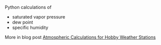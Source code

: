 Python calculations of

* saturated vapor pressure
* dew point
* specific humidity

More in blog post [Atmospheric Calculations for Hobby Weather Stations](https://www.pavelp.cz/posts/eng-meteo-calculations/)